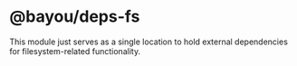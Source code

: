 @bayou/deps-fs
==============

This module just serves as a single location to hold external dependencies
for filesystem-related functionality.
